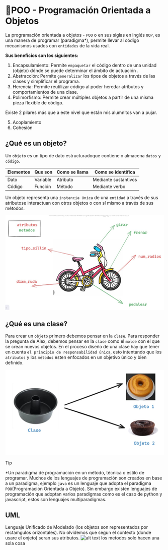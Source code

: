 # 🚌POO - Programación Orientada a Objetos
La programación orientada a objetos - `POO` o en sus siglas en inglés `OOP`, es una manera de programar (paradigma*), permite llevar al código mecanismos usados con `entidades` de la vida real.

**Sus beneficios son los siguientes:**
1. Encapsulamiento: Permite `empaquetar` el código dentro de una unidad (objeto) dónde se puede determinar el ámbito de actuación .
2. Abstracción: Permite `generalizar` los tipos de objetos a través de las clases y simplificar el programa.
3. Herencia: Permite reutilizar código al poder heredar atributos y comportamientos de una clase.
4. Polimorfismo: Permite crear múltiples objetos a partir de una misma pieza flexible de código.
   
Existe 2 pilares más que a este nivel que están mis alumnitos van a pujar.

5. Acoplamiento
6. Cohesión

## ¿Qué es un objeto?
Un `objeto` es un tipo de dato estructuradoque contiene o almacena `datos` y `código`. 

|Elementos|Que son  |Como se llama|Como se identifica  |
|---------|---------|-------------|--------------------|
|Dato     |Variable |Atributo     |Mediante sustantivos|
|Código   |Función  |Método       |Mediante verbo      |

Un objeto representa una `instancia única` de una `entidad` a través de sus atributose interactuan con otros objetos o con sí mismo a través de sus métodos.

![alt text](image.png)

## ¿Qué es una clase?
Para crear un `objeto` primero debemos pensar en la `clase`.
Para responder la pregunta de Alex, debemos pensar en la `clase` como el `molde` con el que se crean nuevos objetos.
En el proceso diseño de una clase hay que tener en cuenta `el principio de responsabilidad única`, esto intentando que los `atributos` y los `métodos` esten enfocados en un objetivo único y bien definido.

![alt text](image-1.png)

> [!TIP]
> *Un paradigma de programación en un método, técnica o estilo de programar. Muchos de los lenguajes de programación son creados en base a un paradigma, ejemplo `java` es un lenguaje que adopta el paradigma `POO`(Programación Orientada a Objeto). Sin embargo existen lenguajes de programación que adoptan varios paradigmas como es el caso de python y javascript, estos son lenguajes multiparadigmas.
> 

## UML
Lenguaje Unificado de Modelado (los objetos son representados por rectamgulos orizontales).
No olvidemos que segun el contexto (donde usare el onjeto) seran sus atributos.
![alt text](image-2.png)
los metodos solo hacen una sola cosa